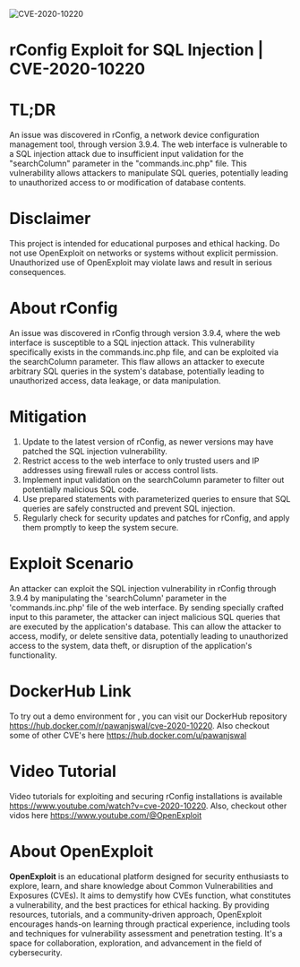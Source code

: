 ![CVE-2020-10220](https://raw.githubusercontent.com/pawanjswal/pawanjswal.github.io/master/cve/cve-2020-10220/assets/thumbnail.jpg)

# rConfig Exploit for SQL Injection | CVE-2020-10220

# TL;DR
An issue was discovered in rConfig, a network device configuration management tool, through version 3.9.4. The web interface is vulnerable to a SQL injection attack due to insufficient input validation for the "searchColumn" parameter in the "commands.inc.php" file. This vulnerability allows attackers to manipulate SQL queries, potentially leading to unauthorized access to or modification of database contents.

# Disclaimer
This project is intended for educational purposes and ethical hacking. Do not use OpenExploit on networks or systems without explicit permission. Unauthorized use of OpenExploit may violate laws and result in serious consequences.

# About rConfig
An issue was discovered in rConfig through version 3.9.4, where the web interface is susceptible to a SQL injection attack. This vulnerability specifically exists in the commands.inc.php file, and can be exploited via the searchColumn parameter. This flaw allows an attacker to execute arbitrary SQL queries in the system's database, potentially leading to unauthorized access, data leakage, or data manipulation.

# Mitigation
1. Update to the latest version of rConfig, as newer versions may have patched the SQL injection vulnerability.
2. Restrict access to the web interface to only trusted users and IP addresses using firewall rules or access control lists.
3. Implement input validation on the searchColumn parameter to filter out potentially malicious SQL code.
4. Use prepared statements with parameterized queries to ensure that SQL queries are safely constructed and prevent SQL injection.
5. Regularly check for security updates and patches for rConfig, and apply them promptly to keep the system secure.

# Exploit Scenario
An attacker can exploit the SQL injection vulnerability in rConfig through 3.9.4 by manipulating the 'searchColumn' parameter in the 'commands.inc.php' file of the web interface. By sending specially crafted input to this parameter, the attacker can inject malicious SQL queries that are executed by the application's database. This can allow the attacker to access, modify, or delete sensitive data, potentially leading to unauthorized access to the system, data theft, or disruption of the application's functionality.

# DockerHub Link
To try out a demo environment for , you can visit our DockerHub repository https://hub.docker.com/r/pawanjswal/cve-2020-10220. Also checkout some of other CVE's here https://hub.docker.com/u/pawanjswal

# Video Tutorial
Video tutorials for exploiting  and securing rConfig installations is available https://www.youtube.com/watch?v=cve-2020-10220. Also, checkout other vidos here https://www.youtube.com/@OpenExploit

# About OpenExploit
**OpenExploit** is an educational platform designed for security enthusiasts to explore, learn, and share knowledge about Common Vulnerabilities and Exposures (CVEs). It aims to demystify how CVEs function, what constitutes a vulnerability, and the best practices for ethical hacking. By providing resources, tutorials, and a community-driven approach, OpenExploit encourages hands-on learning through practical experience, including tools and techniques for vulnerability assessment and penetration testing. It's a space for collaboration, exploration, and advancement in the field of cybersecurity.